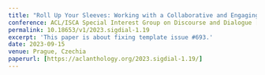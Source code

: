```yaml
---
title: "Roll Up Your Sleeves: Working with a Collaborative and Engaging Task Oriented Dialogue System"
conference: ACL/ISCA Special Interest Group on Discourse and Dialogue [SIGDIAL 2023]
permalink: 10.18653/v1/2023.sigdial-1.19
excerpt: 'This paper is about fixing template issue #693.'
date: 2023-09-15
venue: Prague, Czechia
paperurl: [https://aclanthology.org/2023.sigdial-1.19/]
---
```

